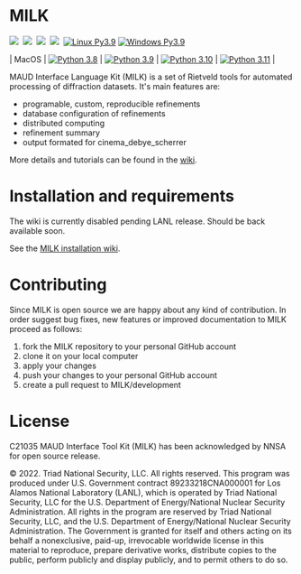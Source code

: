 MILK
====
![](https://img.shields.io/github/languages/top/lanl/MILK)&nbsp;
![](https://img.shields.io/github/v/release/lanl/MILK)&nbsp;
![](https://img.shields.io/github/repo-size/lanl/MILK)&nbsp;
![](https://img.shields.io/github/contributors/lanl/MILK)&nbsp;
[![Linux Py3.9](https://github.com/lanl/MILK/actions/workflows/build_Lin39.yml/badge.svg)](https://github.com/lanl/MILK/actions/workflows/build_Lin39.yml)
[![Windows Py3.9](https://github.com/lanl/MILK/actions/workflows/build_Win39.yml/badge.svg)](https://github.com/lanl/MILK/actions/workflows/build_Win39.yml)

| MacOS      | [![Python 3.8](https://github.com/lanl/MILK/actions/workflows/buildPy3_8.yml/badge.svg)](https://github.com/lanl/MILK/actions/workflows/buildPy3_8.yml) | [![Python 3.9](https://github.com/lanl/MILK/actions/workflows/build_Mac39.yml/badge.svg)](https://github.com/lanl/MILK/actions/workflows/build_Mac39.yml) | [![Python 3.10](https://github.com/lanl/MILK/actions/workflows/buildPy3_10.yml/badge.svg)](https://github.com/lanl/MILK/actions/workflows/buildPy3_10.yml) |
[![Python 3.11](https://github.com/lanl/MILK/actions/workflows/buildPy3_11.yml/badge.svg)](https://github.com/lanl/MILK/actions/workflows/buildPy3_11.yml) |


MAUD Interface Language Kit (MILK) is a set of Rietveld tools for automated processing of diffraction datasets. It's main features are:

* programable, custom, reproducible refinements
* database configuration of refinements
* distributed computing
* refinement summary 
* output formated for cinema_debye_scherrer 

More details and tutorials can be found in the [wiki](https://github.com/lanl/MILK/wiki).

Installation and requirements
=============================

The wiki is currently disabled pending LANL release. Should be back available soon.

See the [MILK installation wiki](https://github.com/lanl/MILK/wiki/Installation-Overview).

Contributing
============

Since MILK is open source we are happy about any kind of contribution. In
order suggest bug fixes, new features or improved documentation to MILK
proceed as follows:

1. fork the MILK repository to your personal GitHub account
2. clone it on your local computer
3. apply your changes
4. push your changes to your personal GitHub account
5. create a pull request to MILK/development

License
=======

C21035 MAUD Interface Tool Kit (MILK) has been acknowledged by NNSA for open source release.

© 2022. Triad National Security, LLC. All rights reserved.
This program was produced under U.S. Government contract 89233218CNA000001 for Los Alamos
National Laboratory (LANL), which is operated by Triad National Security, LLC for the U.S.
Department of Energy/National Nuclear Security Administration. All rights in the program are
reserved by Triad National Security, LLC, and the U.S. Department of Energy/National Nuclear
Security Administration. The Government is granted for itself and others acting on its behalf a
nonexclusive, paid-up, irrevocable worldwide license in this material to reproduce, prepare
derivative works, distribute copies to the public, perform publicly and display publicly, and to permit
others to do so.

